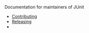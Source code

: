 Documentation for maintainers of JUnit

* [Contributing](https://github.com/junit-team/junit4/blob/master/CONTRIBUTING.md)
* [Releasing](https://github.com/junit-team/junit/blob/master/doc/building-junit.txt)
* 
